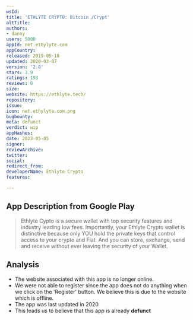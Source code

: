 ```yaml
---
wsId: 
title: 'ETHLYTE CRYPTO: Bitcoin /Crypt'
altTitle: 
authors:
- danny
users: 5000
appId: net.ethylyte.com
appCountry: 
released: 2019-05-18
updated: 2020-03-07
version: '2.8'
stars: 3.9
ratings: 193
reviews: 6
size: 
website: https://ethlyte.tech/
repository: 
issue: 
icon: net.ethylyte.com.png
bugbounty: 
meta: defunct
verdict: wip
appHashes: 
date: 2023-05-05
signer: 
reviewArchive: 
twitter: 
social: 
redirect_from: 
developerName: Ethlyte Crypto
features: 

---
```


## App Description from Google Play 

> Ethlyte Cypto is a secure wallet with top security features and industry leading low fees. Importantly, your Ethlyte Crypto wallet is distinctive because only YOU hold the private keys that control access to your crypto and Fiat. And you can store, exchange, send and receive without ever leaving the security of your Wallet.

## Analysis 

- The website associated with this app is no longer online. 
- We were not able to register since the app does not do anything when we click on the 'Register' button. We believe this is due to the website which is offline.
- The app was last updated in 2020
- This leads us to believe that this app is already **defunct** 

